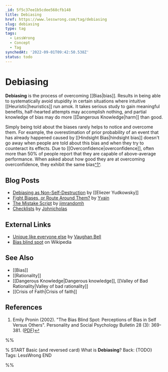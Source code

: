 ```yaml
---
_id: 5f5c37ee1b5cdee568cfb148
title: Debiasing
href: https://www.lesswrong.com/tag/debiasing
slug: debiasing
type: tag
tags:
  - LessWrong
  - Concept
  - Tag
synchedAt: '2022-09-01T09:42:50.538Z'
status: todo
---
```


# Debiasing

**Debiasing** is the process of overcoming [[Bias|bias]]. Results in being able to systematically avoid stupidity in certain situations where intuitive [[Heuristic|heuristics]] run amok. It takes serious study to gain meaningful benefits, half-hearted attempts may accomplish nothing, and partial knowledge of bias may do more [[Dangerous Knowledge|harm]] than good.

Simply being told about the biases rarely helps to notice and overcome them. For example, the overestimation of prior probability of an event that has already happened caused by [[Hindsight Bias|hindsight bias]] doesn't go away when people are told about this bias and when they try to counteract its effects. Due to [[Overconfidence|overconfidence]], often more than 50% of people report that they are capable of above-average performance. When asked about how good they are at overcoming overconfidence, they exhibit the same bias[^1^](#fn1).

## Blog Posts

- [Debiasing as Non-Self-Destruction](http://lesswrong.com/lw/hf/debiasing_as_nonselfdestruction/) by [[Eliezer Yudkowsky]]
- [Fight Biases, or Route Around Them?](http://lesswrong.com/lw/5d/fight_biases_or_route_around_them/) by [Yvain](https://wiki.lesswrong.com/wiki/Yvain)
- [The Mistake Script](http://lesswrong.com/lw/1g/the_mistake_script/) by [jimrandomh](https://wiki.lesswrong.com/wiki/jimrandomh)
- [Checklists](http://lesswrong.com/lw/19/checklists/) by [Johnicholas](https://wiki.lesswrong.com/wiki/Johnicholas)

## External Links

- [Unique like everyone else](http://www.mindhacks.com/blog/2009/07/unique_like_everyone.html) by [Vaughan Bell](https://wiki.lesswrong.com/wiki/Vaughan_Bell)
- [Bias blind spot](https://en.wikipedia.org/wiki/Bias_blind_spot) on Wikipedia

## See Also

- [[Bias]]
- [[Rationality]]
- [[Dangerous Knowledge|Dangerous knowledge]], [[Valley of Bad Rationality|Valley of bad rationality]]
- [[Crisis of Faith|Crisis of faith]]

## References

1. Emily Pronin (2002). "The Bias Blind Spot: Perceptions of Bias in Self Versus Others". Personality and Social Psychology Bulletin 28 (3): 369-381. ([PDF](http://weblamp.princeton.edu/~psych/psychology/research/pronin/pubs/2002BiasBlindSpot.pdf))[↩](#fnref1)


%%

% START
Basic (and reversed card)
What is **Debiasing**?
Back: {TODO}
Tags: LessWrong
END

%%
	
